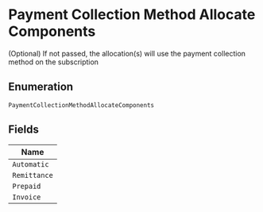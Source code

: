 
# Payment Collection Method Allocate Components

(Optional) If not passed, the allocation(s) will use the payment collection method on the subscription

## Enumeration

`PaymentCollectionMethodAllocateComponents`

## Fields

| Name |
|  --- |
| `Automatic` |
| `Remittance` |
| `Prepaid` |
| `Invoice` |

